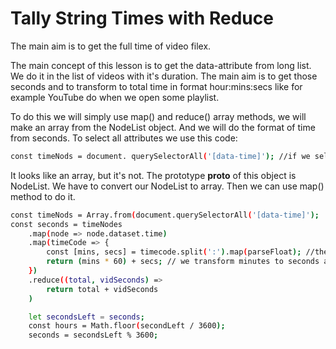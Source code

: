 Tally String Times with Reduce
==============================

The main aim is to get the full time of video filex.

The main concept of this lesson is to get the data-attribute from long list. We do it in the list of videos with it's duration. The main aim is to get those seconds and to transform to total time in format hour:mins:secs like for example YouTube do when we open some playlist.

To do this we will simply use map() and reduce() array methods, we will make an array from the NodeList object. And we will do the format of time from seconds.
To select all attributes we use this code:

```bash
const timeNods = document. querySelectorAll('[data-time]'); //if we select elements like this we can't use the array methods for it. 
```

It looks like an array, but it's not. The prototype __proto__ of this object is NodeList. We have to convert our NodeList to array. Then we can use map() method to do it.

```bash
const timeNods = Array.from(document.querySelectorAll('[data-time]');
const seconds = timeNodes
	.map(node => node.dataset.time)
	.map(timeCode => {
		const [mins, secs] = timecode.split(':').map(parseFloat); //then we split mins and secs in our array. But that returns string, so we have to map over this array and parse it
		return (mins * 60) + secs; // we transform minutes to seconds and add get the full length in sec
	})
	.reduce((total, vidSeconds) => 
		return total + vidSeconds
	)

	let secondsLeft = seconds;
	const hours = Math.floor(secondLeft / 3600);
	seconds = secondsLeft % 3600;
```